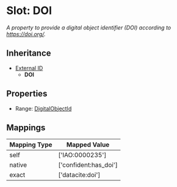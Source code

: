 # Slot: DOI
_A property to provide a digital object identifier (DOI) according to https://doi.org/._




## Inheritance

* [External ID](external_id.md)
    * **DOI**



## Properties

 * Range: [DigitalObjectId](DigitalObjectId.md)



## Mappings

| Mapping Type | Mapped Value |
| ---  | ---  |
| self | ['IAO:0000235'] |
| native | ['confident:has_doi'] |
| exact | ['datacite:doi'] |






